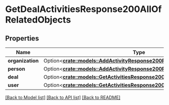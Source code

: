 # GetDealActivitiesResponse200AllOfRelatedObjects

## Properties

Name | Type | Description | Notes
------------ | ------------- | ------------- | -------------
**organization** | Option<[**crate::models::AddActivityResponse200RelatedObjectsOrganization**](addActivityResponse200_related_objects_organization.md)> |  | [optional]
**person** | Option<[**crate::models::AddActivityResponse200RelatedObjectsPerson**](addActivityResponse200_related_objects_person.md)> |  | [optional]
**deal** | Option<[**crate::models::GetActivitiesResponse200RelatedObjectsDeal**](getActivitiesResponse200_related_objects_deal.md)> |  | [optional]
**user** | Option<[**crate::models::GetActivitiesResponse200RelatedObjectsUser**](getActivitiesResponse200_related_objects_user.md)> |  | [optional]

[[Back to Model list]](../README.md#documentation-for-models) [[Back to API list]](../README.md#documentation-for-api-endpoints) [[Back to README]](../README.md)


